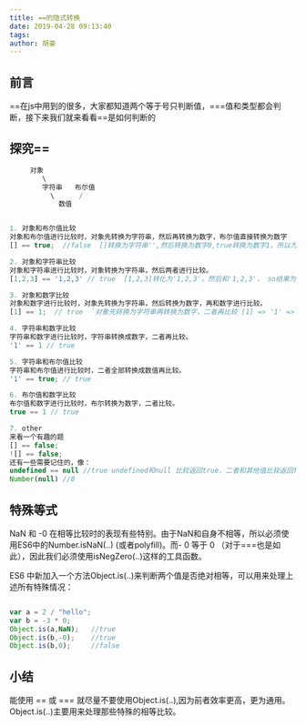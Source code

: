 ```yaml
---
title: ==的隐式转换
date: 2019-04-28 09:13:40
tags:
author: 胡豪
---
```


## 前言
==在js中用到的很多，大家都知道两个等于号只判断值，===值和类型都会判断，接下来我们就来看看==是如何判断的

## 探究== 
```js
     对象
        \
        字符串   布尔值
          \      /
            数值


1. 对象和布尔值比较
对象和布尔值进行比较时，对象先转换为字符串，然后再转换为数字，布尔值直接转换为数字
[] == true;  //false  []转换为字符串'',然后转换为数字0,true转换为数字1，所以为false

2. 对象和字符串比较
对象和字符串进行比较时，对象转换为字符串，然后两者进行比较。
[1,2,3] == '1,2,3' // true  [1,2,3]转化为'1,2,3'，然后和'1,2,3'， so结果为true;

3. 对象和数字比较
对象和数字进行比较时，对象先转换为字符串，然后转换为数字，再和数字进行比较。
[1] == 1;  // true  `对象先转换为字符串再转换为数字，二者再比较 [1] => '1' => 1 所以结果为true

4. 字符串和数字比较
字符串和数字进行比较时，字符串转换成数字，二者再比较。
'1' == 1 // true

5. 字符串和布尔值比较
字符串和布尔值进行比较时，二者全部转换成数值再比较。
'1' == true; // true 

6. 布尔值和数字比较
布尔值和数字进行比较时，布尔转换为数字，二者比较。
true == 1 // true

7. other
来看一个有趣的题
[] == false;
![] == false;
还有一些需要记住的，像：
undefined == null //true undefined和null 比较返回true，二者和其他值比较返回false
Number(null) //0
```

## 特殊等式
NaN 和 -0 在相等比较时的表现有些特别。由于NaN和自身不相等，所以必须使用ES6中的Number.isNaN(..) (或者polyfill)。而- 0 等于 0 （对于===也是如此），因此我们必须使用isNegZero(..)这样的工具函数。

ES6 中新加入一个方法Object.is(..)来判断两个值是否绝对相等，可以用来处理上述所有特殊情况：
```js

var a = 2 / "hello";
var b = -3 * 0;
Object.is(a,NaN);   //true
Object.is(b,-0);    //true
Object.is(b,0);     //false

```

## 小结
能使用 == 或 === 就尽量不要使用Object.is(..),因为前者效率更高，更为通用。Object.is(..)主要用来处理那些特殊的相等比较。